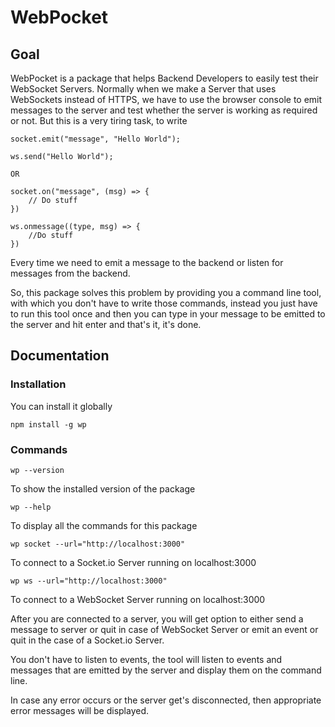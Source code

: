 # WebPocket

## Goal

WebPocket is a package that helps Backend Developers to easily test their WebSocket Servers. Normally when we make a Server that uses WebSockets instead of HTTPS, we have to use the browser console to emit messages to the server and test whether the server is working as required or not. But this is a very tiring task, to write 

```
socket.emit("message", "Hello World");

ws.send("Hello World");

OR

socket.on("message", (msg) => {
    // Do stuff
}) 

ws.onmessage((type, msg) => {
    //Do stuff
})
```

Every time we need to emit a message to the backend or listen for messages from the backend.

So, this package solves this problem by providing you a command line tool, with which you don't have to write those commands, instead you just have to run this tool once and then you can type in your message to be emitted to the server and hit enter and that's it, it's done.

## Documentation

### Installation


You can install it globally

```
npm install -g wp
```

### Commands

```
wp --version
```

To show the installed version of the package

```
wp --help
```

To display all the commands for this package

```
wp socket --url="http://localhost:3000"
```

To connect to a Socket.io Server running on localhost:3000

```
wp ws --url="http://localhost:3000"
```

To connect to a WebSocket Server running on localhost:3000


After you are connected to a server, you will get option to either send a message to server or quit in case of WebSocket Server or emit an event or quit in the case of a Socket.io Server.

You don't have to listen to events, the tool will listen to events and messages that are emitted by the server and display them on the command line.

In case any error occurs or the server get's disconnected, then appropriate error messages will be displayed.
